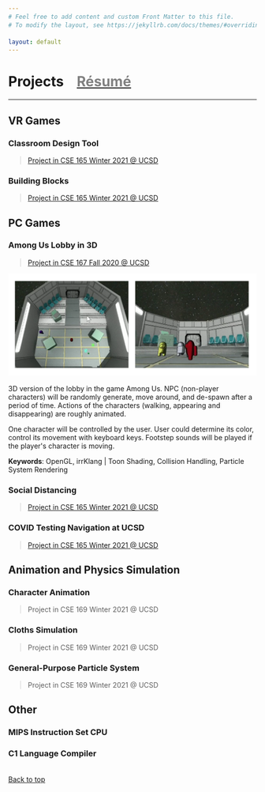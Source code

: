 ```yaml
---
# Feel free to add content and custom Front Matter to this file.
# To modify the layout, see https://jekyllrb.com/docs/themes/#overriding-theme-defaults

layout: default
---
```


# Projects   &nbsp;&nbsp; [<span style="color:gray">Résumé</span>](./resume)
---
<!-- * This will become a table of contents (this text will be scrapped).
{:toc} -->

## VR Games

### Classroom Design Tool

> [Project in CSE 165 Winter 2021 @ UCSD](http://ivl.calit2.net/wiki/index.php/Project3W21)

### Building Blocks

> [Project in CSE 165 Winter 2021 @ UCSD](http://ivl.calit2.net/wiki/index.php/Project4W21)

## PC Games

### Among Us Lobby in 3D

> [Project in CSE 167 Fall 2020 @ UCSD](http://ivl.calit2.net/wiki/index.php/Project4F20)

![Among Us Lobby in 3D](./images/among-us-lobby.png)

3D version of the lobby in the game Among Us. NPC (non-player characters) will be randomly generate, move around, and de-spawn after a period of time. Actions of the characters (walking, appearing and disappearing) are roughly animated.

One character will be controlled by the user. User could determine its color, control its movement with keyboard keys. Footstep sounds will be played if the player's character is moving.

**Keywords**: OpenGL, irrKlang \| Toon Shading, Collision Handling, Particle System Rendering


### Social Distancing

> [Project in CSE 165 Winter 2021 @ UCSD](http://ivl.calit2.net/wiki/index.php/Project1W21)

### COVID Testing Navigation at UCSD

> [Project in CSE 165 Winter 2021 @ UCSD](http://ivl.calit2.net/wiki/index.php/Project2W21)

## Animation and Physics Simulation

### Character Animation

> Project in CSE 169 Winter 2021 @ UCSD

### Cloths Simulation

> Project in CSE 169 Winter 2021 @ UCSD

### General-Purpose Particle System

> Project in CSE 169 Winter 2021 @ UCSD

## Other

### MIPS Instruction Set CPU

### C1 Language Compiler


<br>
 <a href="#top"><i class="fa fa-angle-double-up fa-lg"></i> Back to top</a>


<!-- 
Text can be **bold**, _italic_, or ~~strikethrough~~.

[Link to another page](./another-page.html).

There should be whitespace between paragraphs.

There should be whitespace between paragraphs. We recommend including a README, or a file with information about your project.

# Header 1

This is a normal paragraph following a header. GitHub is a code hosting platform for version control and collaboration. It lets you and others work together on projects from anywhere.

[![Test Video](https://res.cloudinary.com/marcomontalbano/image/upload/v1615754337/video_to_markdown/images/youtube--57dJAOEsqvI-c05b58ac6eb4c4700831b2b3070cd403.jpg)](https://youtu.be/57dJAOEsqvI "Test Video")

<iframe width="420" height="315" src="http://www.youtube.com/embed/dQw4w9WgXcQ" frameborder="0" allowfullscreen></iframe>


## Header 2

> This is a blockquote following a header.
>
> When something is important enough, you do it even if the odds are not in your favor.

### Header 3

```js
// Javascript code with syntax highlighting.
var fun = function lang(l) {
  dateformat.i18n = require('./lang/' + l)
  return true;
}
```

```ruby
# Ruby code with syntax highlighting
GitHubPages::Dependencies.gems.each do |gem, version|
  s.add_dependency(gem, "= #{version}")
end
```

#### Header 4

*   This is an unordered list following a header.
*   This is an unordered list following a header.
*   This is an unordered list following a header.

##### Header 5

1.  This is an ordered list following a header.
2.  This is an ordered list following a header.
3.  This is an ordered list following a header.

###### Header 6

| head1        | head two          | three |
|:-------------|:------------------|:------|
| ok           | good swedish fish | nice  |
| out of stock | good and plenty   | nice  |
| ok           | good `oreos`      | hmm   |
| ok           | good `zoute` drop | yumm  |

### There's a horizontal rule below this.

* * *

### Here is an unordered list:

*   Item foo
*   Item bar
*   Item baz
*   Item zip

### And an ordered list:

1.  Item one
1.  Item two
1.  Item three
1.  Item four

### And a nested list:

- level 1 item
  - level 2 item
  - level 2 item
    - level 3 item
    - level 3 item
- level 1 item
  - level 2 item
  - level 2 item
  - level 2 item
- level 1 item
  - level 2 item
  - level 2 item
- level 1 item

### Small image

![Octocat](https://github.githubassets.com/images/icons/emoji/octocat.png)

### Large image

![Branching](https://guides.github.com/activities/hello-world/branching.png)


### Definition lists can be used with HTML syntax.

<dl>
<dt>Name</dt>
<dd>Godzilla</dd>
<dt>Born</dt>
<dd>1952</dd>
<dt>Birthplace</dt>
<dd>Japan</dd>
<dt>Color</dt>
<dd>Green</dd>
</dl>

```
Long, single-line code blocks should not wrap. They should horizontally scroll if they are too long. This line should be long enough to demonstrate this.
```

```
The final element.
``` -->